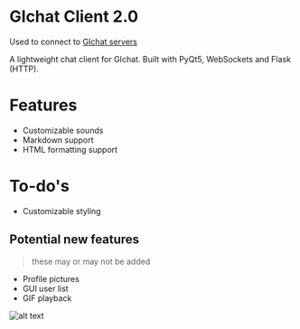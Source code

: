 # GIchat Client 2.0
Used to connect to [GIchat servers](https://github.com/HazmatPants/GIchat-server)

A lightweight chat client for GIchat. Built with PyQt5, WebSockets and Flask (HTTP).

# Features
- Customizable sounds
- Markdown support
- HTML formatting support

# To-do's
- Customizable styling

## Potential new features
> these may or may not be added
- Profile pictures
- GUI user list
- GIF playback

![alt text](https://hazmatpants.github.io/images/gichat_funny.png)
